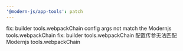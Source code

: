```yaml
---
'@modern-js/app-tools': patch
---
```


fix: builder tools.webpackChain config args not match the Modernjs tools.webpackChain
fix: builder tools.webpackChain 配置传参无法匹配 Modernjs tools.webpackChain
